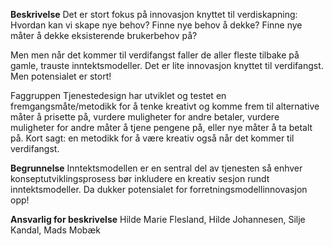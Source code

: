 **Beskrivelse**
Det er stort fokus på innovasjon knyttet til verdiskapning: Hvordan kan vi skape nye behov? Finne nye behov å dekke? Finne nye måter å dekke eksisterende brukerbehov på?

Men men når det kommer til verdifangst faller de aller fleste tilbake på gamle, trauste inntektsmodeller. Det er lite innovasjon knyttet til verdifangst. Men potensialet er stort!

Faggruppen Tjenestedesign har utviklet og testet en fremgangsmåte/metodikk for å tenke kreativt og komme frem til alternative måter å prisette på, vurdere muligheter for andre betaler, vurdere muligheter for andre måter å tjene pengene på, eller nye måter å ta betalt på. Kort sagt: en metodikk for å være kreativ også når det kommer til verdifangst. 

**Begrunnelse**
Inntektsmodellen er en sentral del av tjenesten så enhver konseptutviklingsprosess bør inkludere en kreativ sesjon rundt inntektsmodeller. Da dukker potensialet for forretningsmodellinnovasjon opp!

**Ansvarlig for beskrivelse**
Hilde Marie Flesland, Hilde Johannesen, Silje Kandal, Mads Mobæk